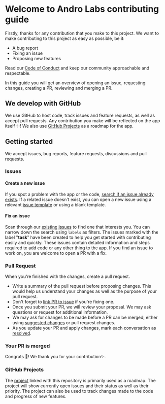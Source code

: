 # Welcome to Andro Labs contributing guide
Firstly, thanks for any contribution that you make to this project. We want to make contributing to this project as easy as possible, be it:
 - A bug report 
 - Fixing an issue
 - Proposing new features

Read our [Code of Conduct](/CODE_OF_CONDUCT.md) and keep our community approachable and respectable.

In this guide you will get an overview of opening an issue, requesting changes, creating a PR, reviewing and merging a PR.

## We develop with GitHub
We use GitHub to host code, track issues and feature requests, as well as accept pull requests. Any contribution you make will be reflected on the app itself ✨! We also use [GitHub Projects](https://docs.github.com/en/issues/planning-and-tracking-with-projects/learning-about-projects/about-projects) as a roadmap for the app.

## Getting started
We accept issues, bug reports, feature requests, discussions and pull requests.

### Issues
#### Create a new issue
If you spot a problem with the app or the code, [search if an issue already exists](https://docs.github.com/en/search-github/searching-on-github/searching-issues-and-pull-requests#search-by-the-title-body-or-comments). If a related issue doesn't exist, you can open a new issue using a relevant [issue template](https://github.com/RivanParmar/AndroLabs/issues/new/choose) or using a blank template.

#### Fix an issue
Scan through our [existing issues](https://github.com/RivanParmar/AndroLabs/issues) to find one that interests you. You can narrow down the search using `labels` as filters. The issues marked with the label "**task**" have been created to help you get started with contributing easily and quickly. These issues contain detailed information and steps required to add code or any other thing to the app. If you find an issue to work on, you are welcome to open a PR with a fix.

### Pull Request
When you're finished with the changes, create a pull request.
 - Write a summary of the pull request before proposing changes. This would help us understand your changes as well as the purpose of your pull request.
 - Don't forget to [link PR to issue](https://docs.github.com/en/issues/tracking-your-work-with-issues/linking-a-pull-request-to-an-issue) if you're fixing one.
 - Once you submit your PR, we will review your proposal. We may ask questions or request for additional information.
 - We may ask for changes to be made before a PR can be merged, either using [suggested changes](https://docs.github.com/en/pull-requests/collaborating-with-pull-requests/reviewing-changes-in-pull-requests/incorporating-feedback-in-your-pull-request) or pull request changes.
 - As you update your PR and apply changes, mark each conversation as [resolved](https://docs.github.com/en/pull-requests/collaborating-with-pull-requests/reviewing-changes-in-pull-requests/commenting-on-a-pull-request#resolving-conversations).

### Your PR is merged
Congrats 🎉! We thank you for your contribution✨.

### GitHub Projects
The [project](https://github.com/RivanParmar/AndroLabs/projects) linked with this repository is primarily used as a roadmap. The project will show currently open issues and their status as well as their priority. The project can also be used to track changes made to the code and progress of new features.
